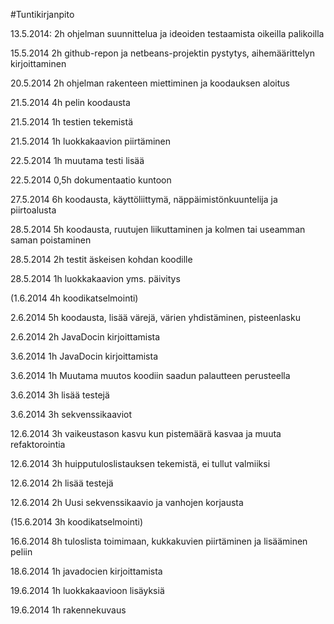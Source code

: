 #Tuntikirjanpito

13.5.2014: 2h ohjelman suunnittelua ja ideoiden testaamista oikeilla palikoilla

15.5.2014 2h github-repon ja netbeans-projektin pystytys, aihemäärittelyn kirjoittaminen

20.5.2014 2h ohjelman rakenteen miettiminen ja koodauksen aloitus

21.5.2014 4h pelin koodausta

21.5.2014 1h testien tekemistä

21.5.2014 1h luokkakaavion piirtäminen

22.5.2014 1h muutama testi lisää

22.5.2014 0,5h dokumentaatio kuntoon

27.5.2014 6h koodausta, käyttöliittymä, näppäimistönkuuntelija ja piirtoalusta

28.5.2014 5h koodausta, ruutujen liikuttaminen ja kolmen tai useamman saman poistaminen

28.5.2014 2h testit äskeisen kohdan koodille

28.5.2014 1h luokkakaavion yms. päivitys

(1.6.2014 4h koodikatselmointi)

2.6.2014 5h koodausta, lisää värejä, värien yhdistäminen, pisteenlasku

2.6.2014 2h JavaDocin kirjoittamista

3.6.2014 1h JavaDocin kirjoittamista

3.6.2014 1h Muutama muutos koodiin saadun palautteen perusteella

3.6.2014 3h lisää testejä

3.6.2014 3h sekvenssikaaviot

12.6.2014 3h vaikeustason kasvu kun pistemäärä kasvaa ja muuta refaktorointia

12.6.2014 3h huipputuloslistauksen tekemistä, ei tullut valmiiksi

12.6.2014 2h lisää testejä

12.6.2014 2h Uusi sekvenssikaavio ja vanhojen korjausta

(15.6.2014 3h koodikatselmointi)

16.6.2014 8h tuloslista toimimaan, kukkakuvien piirtäminen ja lisääminen peliin

18.6.2014 1h javadocien kirjoittamista

19.6.2014 1h luokkakaavioon lisäyksiä

19.6.2014 1h rakennekuvaus
